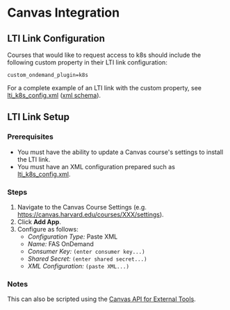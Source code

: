 # Canvas Integration

## LTI Link Configuration

Courses that would like to request access to k8s should include the following custom property in their LTI link configuration:

```
custom_ondemand_plugin=k8s
```

For a complete example of an LTI link with the custom property, see [lti_k8s_config.xml](./lti_k8s_config.xml) ([xml schema](https://www.imsglobal.org/specs/lti/xml)).

## LTI Link Setup

### Prerequisites

- You must have the ability to update a Canvas course's settings to install the LTI link.
- You must have an XML configuration prepared such as [lti_k8s_config.xml](./lti_k8s_config.xml).

### Steps

1. Navigate to the Canvas Course Settings (e.g. https://canvas.harvard.edu/courses/XXX/settings).
2. Click **Add App**.
3. Configure as follows:
   - *Configuration Type:* Paste XML
   - *Name:* FAS OnDemand
   - *Consumer Key:* `(enter consumer key...)`
   - *Shared Secret:* `(enter shared secret...)`
   - *XML Configuration:* `(paste XML...)`

### Notes

This can also be scripted using the [Canvas API for External Tools](https://canvas.instructure.com/doc/api/external_tools.html).